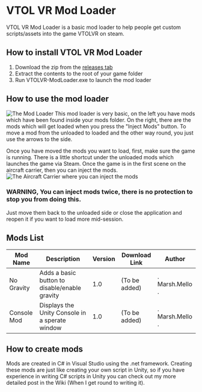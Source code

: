 # VTOL VR Mod Loader
VTOL VR Mod Loader is a basic mod loader to help people get custom scripts/assets into the game VTOLVR on steam. 

## How to install VTOL VR Mod Loader

 1. Download the zip from the [releases tab](https://github.com/MarshMello0/VTOLVR-ModLoader/releases)
 2. Extract the contents to the root of your game folder
 3. Run VTOLVR-ModLoader.exe to launch the mod loader

## How to use the mod loader
![The Mod Loader](https://raw.githubusercontent.com/MarshMello0/VTOLVR-ModLoader/master/VTOLVR-ModLoader/Images/Mod%20Loader.PNG)
This mod loader is very basic, on the left you have mods which have been found inside your mods folder. On the right, there are the mods which will get loaded when you press the "Inject Mods" button. To move a mod from the unloaded to loaded and the other way round, you just use the arrows to the side.

Once you have moved the mods you want to load, first, make sure the game is running. There is a little shortcut under the unloaded mods which launches the game via Steam. Once the game is in the first scene on the aircraft carrier, then you can inject the mods.
![The Aircraft Carrier where you can inject the mods](https://raw.githubusercontent.com/MarshMello0/VTOLVR-ModLoader/master/VTOLVR-ModLoader/Images/VTOL%20VR%20Main%20Menu.PNG)

### WARNING, You can inject mods twice, there is no protection to stop you from doing this. 
Just move them back to the unloaded side or close the application and reopen it if you want to load more mid-session.

## Mods List
|Mod Name | Description|Version | Download Link | Author |
|--|--|--|--|--|
|No Gravity|Adds a basic button to disable/enable gravity|1.0 | (To be added)| . Marsh.Mello . |
|Console Mod|Displays the Unity Console in a sperate window|1.0 | (To be added)| . Marsh.Mello . |

## How to create mods

Mods are created in C# in Visual Studio using the .net framework. Creating these mods are just like creating your own script in Unity, so if you have experience in writing C# scripts in Unity you can check out my more detailed post in the Wiki (When I get round to writing it).

